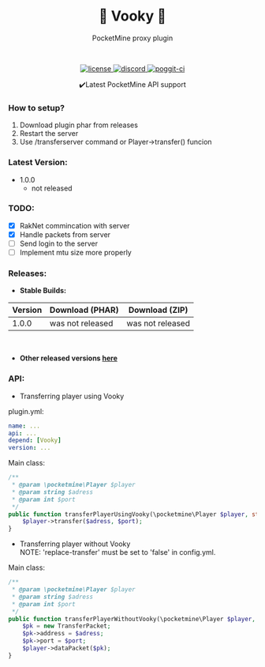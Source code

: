 
<h1 align="center"> 🔗 Vooky 🔗</h1>


<p align="center"> PocketMine proxy plugin </p>
<br>

<p align="center">
    <a href="https://github.com/VookyTeam/Vooky/blob/master/LICENSE">
        <img src="https://img.shields.io/github/license/mashape/apistatus.svg" alt="license">
    </a>
    <a href="https://discord.gg/w9CSdVg">
        <img src="https://img.shields.io/badge/chat-on%20discord-blue.svg" alt="discord">
    </a>
    <a href="https://poggit.pmmp.io/ci/VookyTeam/Vooky/Vooky">
        <img src="https://poggit.pmmp.io/ci.shield/VookyTeam/Vooky/Vooky" alt="poggit-ci">
    </a>
</p>

<p align="center"> ✔️Latest PocketMine API support </p>


### How to setup?
1) Download plugin phar from releases
2) Restart the server
3) Use /transferserver command or Player->transfer() funcion


### Latest Version:
- 1.0.0
	- not released
	
### TODO:
- [x] RakNet commincation with server
- [x] Handle packets from server
- [ ] Send login to the server
- [ ] Implement mtu size more properly

### Releases:

- **Stable Builds:**

| Version | Download (PHAR) | Download (ZIP) |
| ------- | --------------- | -------------- |
| 1.0.0 | was not released | was not released |

<br>

- **Other released versions [here](https://github.com/VookyTeam/Vooky/releases)**

### API:

- Transferring player using Vooky

plugin.yml:
```yaml
name: ...
api: ...
depend: [Vooky]
version: ...
```

Main class:
```php
/**  
 * @param \pocketmine\Player $player  
 * @param string $adress  
 * @param int $port  
 */
public function transferPlayerUsingVooky(\pocketmine\Player $player, string $adress, int $port): void {  
	$player->transfer($adress, $port);  
}
```

- Transferring player without Vooky<br>
NOTE: 'replace-transfer' must be set to 'false' in config.yml.

Main class:
```php
/**  
 * @param \pocketmine\Player $player  
 * @param string $adress  
 * @param int $port  
 */
public function transferPlayerWithoutVooky(\pocketmine\Player $player, string $adress, int $port): void {  
	$pk = new TransferPacket;  
	$pk->address = $adress;  
	$pk->port = $port;  
	$player->dataPacket($pk);  
}
```
